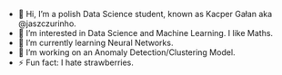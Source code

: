 - 👋 Hi, I’m a polish Data Science student, known as Kacper Gałan aka @jaszczurinho.
- 👀 I’m interested in Data Science and Machine Learning. I like Maths.
- 🌱 I’m currently learning Neural Networks.
- 💞️ I’m working on an Anomaly Detection/Clustering Model.
- ⚡ Fun fact: I hate strawberries.

<!---
jaszczurinho/jaszczurinho is a ✨ special ✨ repository because its `README.md` (this file) appears on your GitHub profile.
You can click the Preview link to take a look at your changes.
--->
